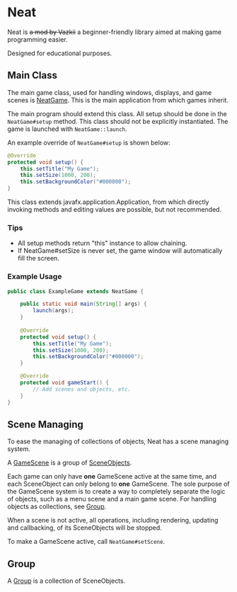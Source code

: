 # Neat
Neat is ~~a mod by Vazkii~~ a beginner-friendly library aimed at making game programming easier.

Designed for educational purposes.

## Main Class
The main game class, used for handling windows, displays, and game scenes is [NeatGame](src/cn/davidma/neat/application/NeatGame.java). This is the main application from which games inherit.

The main program should extend this class. All setup should be done in the ```NeatGame#setup``` method. This class should not be explicitly instantiated. The game is launched with ```NeatGame::launch```.

An example override of ```NeatGame#setup``` is shown below:
```java
@Override
protected void setup() {
	this.setTitle("My Game");
	this.setSize(1000, 200);
	this.setBackgroundColor("#000000");
}
```

This class extends javafx.application.Application, from which directly invoking methods and editing values are possible, but not recommended.

### Tips
- All setup methods return "this" instance to allow chaining.
- If NeatGame#setSize is never set, the game window will automatically fill the screen.

### Example Usage
```java
public class ExampleGame extends NeatGame {

	public static void main(String[] args) {		
		launch(args);
	}
	
	@Override
	protected void setup() {
		this.setTitle("My Game");
		this.setSize(1000, 200);
		this.setBackgroundColor("#000000");
	}

	@Override
	protected void gameStart() {
		// Add scenes and objects, etc.
	}
}
```

## Scene Managing
To ease the managing of collections of objects, Neat has a scene managing system.

A [GameScene](src/cn/davidma/neat/layout/GameScene.java) is a group of [SceneObjects](src/cn/davidma/neat/object/SceneObject.java).

Each game can only have __one__ GameScene active at the same time, and each SceneObject can only belong to __one__ GameScene. The sole purpose of the GameScene system is to create a way to completely separate the logic of objects, such as a menu scene and a main game scene. For handling objects as collections, see [Group](#Group).

When a scene is not active, all operations, including rendering, updating and callbacking, of its SceneObjects will be stopped.

To make a GameScene active, call ```NeatGame#setScene```.

## Group
A [Group](src/cn/davidma/neat/layout/Group.java) is a collection of SceneObjects.